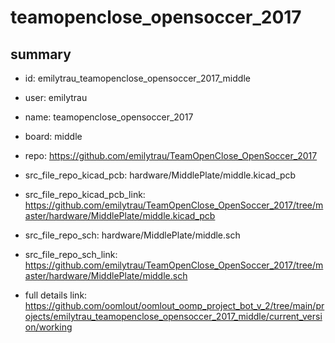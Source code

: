 # teamopenclose_opensoccer_2017
 
## summary 
* id: emilytrau_teamopenclose_opensoccer_2017_middle
* user: emilytrau
* name: teamopenclose_opensoccer_2017
* board: middle
* repo: https://github.com/emilytrau/TeamOpenClose_OpenSoccer_2017
* src_file_repo_kicad_pcb: hardware/MiddlePlate/middle.kicad_pcb
* src_file_repo_kicad_pcb_link: https://github.com/emilytrau/TeamOpenClose_OpenSoccer_2017/tree/master/hardware/MiddlePlate/middle.kicad_pcb


* src_file_repo_sch: hardware/MiddlePlate/middle.sch
* src_file_repo_sch_link: https://github.com/emilytrau/TeamOpenClose_OpenSoccer_2017/tree/master/hardware/MiddlePlate/middle.sch
* full details link: https://github.com/oomlout/oomlout_oomp_project_bot_v_2/tree/main/projects/emilytrau_teamopenclose_opensoccer_2017_middle/current_version/working  






